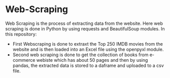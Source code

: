 # Web-Scraping
Web Scraping is the process of extracting data from the website. Here web scraping is done in Python by using requests and BeautifulSoup 
modules. In this repository:

- First Webscraping is done to extraxt the Top 250 IMDB movies from the website and is then loaded into an Excel file using the openpyxl module.
- Second web scraping is done to get the collection of books from e-commerce webiste which has about 50 pages and then by using pandas, 
the extracted data is stored to a daframe and uploaded to a csv file.
